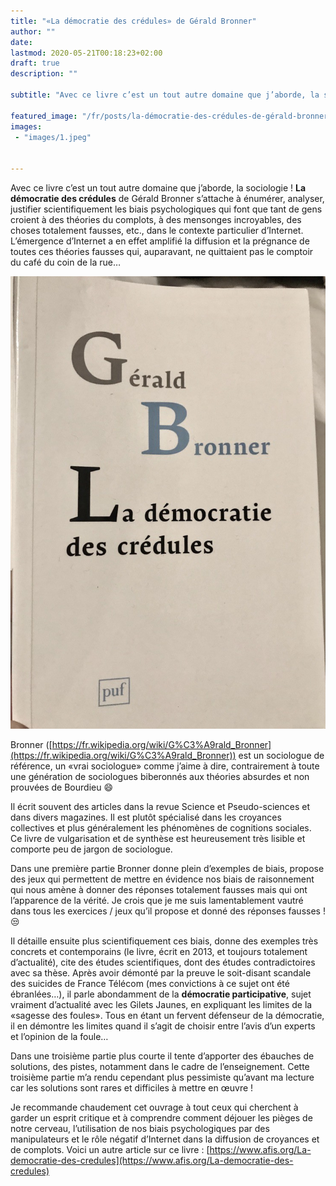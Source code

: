 ```yaml
---
title: "«La démocratie des crédules» de Gérald Bronner"
author: ""
date: 
lastmod: 2020-05-21T00:18:23+02:00
draft: true
description: ""

subtitle: "Avec ce livre c’est un tout autre domaine que j’aborde, la sociologie ! La démocratie des crédules de Gérald Bronner s’attache à énumérer…"

featured_image: "/fr/posts/la-démocratie-des-crédules-de-gérald-bronner/images/1.jpeg" 
images:
 - "images/1.jpeg"


---
```


Avec ce livre c’est un tout autre domaine que j’aborde, la sociologie ! **La démocratie des crédules** de Gérald Bronner s’attache à énumérer, analyser, justifier scientifiquement les biais psychologiques qui font que tant de gens croient à des théories du complots, à des mensonges incroyables, des choses totalement fausses, etc., dans le contexte particulier d’Internet. L’émergence d’Internet a en effet amplifié la diffusion et la prégnance de toutes ces théories fausses qui, auparavant, ne quittaient pas le comptoir du café du coin de la rue…




![image](images/1.jpeg#layoutTextWidth)



Bronner ([https://fr.wikipedia.org/wiki/G%C3%A9rald_Bronner](https://fr.wikipedia.org/wiki/G%C3%A9rald_Bronner)) est un sociologue de référence, un «vrai sociologue» comme j’aime à dire, contrairement à toute une génération de sociologues biberonnés aux théories absurdes et non prouvées de Bourdieu 😄

Il écrit souvent des articles dans la revue Science et Pseudo-sciences et dans divers magazines. Il est plutôt spécialisé dans les croyances collectives et plus généralement les phénomènes de cognitions sociales. Ce livre de vulgarisation et de synthèse est heureusement très lisible et comporte peu de jargon de sociologue.

Dans une première partie Bronner donne plein d’exemples de biais, propose des jeux qui permettent de mettre en évidence nos biais de raisonnement qui nous amène à donner des réponses totalement fausses mais qui ont l’apparence de la vérité. Je crois que je me suis lamentablement vautré dans tous les exercices / jeux qu’il propose et donné des réponses fausses ! 😒

Il détaille ensuite plus scientifiquement ces biais, donne des exemples très concrets et contemporains (le livre, écrit en 2013, et toujours totalement d’actualité), cite des études scientifiques, dont des études contradictoires avec sa thèse. Après avoir démonté par la preuve le soit-disant scandale des suicides de France Télécom (mes convictions à ce sujet ont été ébranlées…), il parle abondamment de la **démocratie participative**, sujet vraiment d’actualité avec les Gilets Jaunes, en expliquant les limites de la «sagesse des foules». Tous en étant un fervent défenseur de la démocratie, il en démontre les limites quand il s’agit de choisir entre l’avis d’un experts et l’opinion de la foule…

Dans une troisième partie plus courte il tente d’apporter des ébauches de solutions, des pistes, notamment dans le cadre de l’enseignement. Cette troisième partie m’a rendu cependant plus pessimiste qu’avant ma lecture car les solutions sont rares et difficiles à mettre en œuvre !

Je recommande chaudement cet ouvrage à tout ceux qui cherchent à garder un esprit critique et à comprendre comment déjouer les pièges de notre cerveau, l’utilisation de nos biais psychologiques par des manipulateurs et le rôle négatif d’Internet dans la diffusion de croyances et de complots. Voici un autre article sur ce livre : [https://www.afis.org/La-democratie-des-credules](https://www.afis.org/La-democratie-des-credules)
